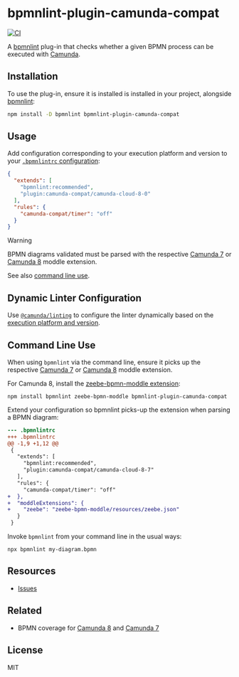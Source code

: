 # bpmnlint-plugin-camunda-compat

[![CI](https://github.com/camunda/bpmnlint-plugin-camunda-compat/workflows/CI/badge.svg)](https://github.com/camunda/bpmnlint-plugin-camunda-compat/actions?query=workflow%3ACI)

A [bpmnlint](https://github.com/bpmn-io/bpmnlint) plug-in that checks whether a given BPMN process can be executed with [Camunda](https://camunda.com/).

## Installation

To use the plug-in, ensure it is installed is installed in your project, alongside [bpmnlint](https://github.com/bpmn-io/bpmnlint):

```sh
npm install -D bpmnlint bpmnlint-plugin-camunda-compat
```

## Usage

Add configuration corresponding to your execution platform and version to your [`.bpmnlintrc` configuration](https://github.com/bpmn-io/bpmnlint#configuration):

```json
{
  "extends": [
    "bpmnlint:recommended",
    "plugin:camunda-compat/camunda-cloud-8-0"
  ],
  "rules": {
    "camunda-compat/timer": "off"
  }
}
```

> [!WARNING]
> BPMN diagrams validated must be parsed with the respective [Camunda 7](https://github.com/camunda/camunda-bpmn-moddle) or [Camunda 8](https://github.com/camunda/zeebe-bpmn-moddle) moddle extension. 
>
> See also [command line use](#command-line-use).

## Dynamic Linter Configuration

Use [`@camunda/linting`](https://github.com/camunda/linting) to configure the linter dynamically based on the [execution platform and version](https://github.com/camunda/modeler-moddle).

## Command Line Use

When using `bpmnlint` via the command line, ensure it picks up the respective [Camunda 7](https://github.com/camunda/camunda-bpmn-moddle) or [Camunda 8](https://github.com/camunda/zeebe-bpmn-moddle) moddle extension.

For Camunda 8, install the [zeebe-bpmn-moddle extension](https://github.com/camunda/zeebe-bpmn-moddle):

```
npm install bpmnlint zeebe-bpmn-moddle bpmnlint-plugin-camunda-compat
```

Extend your configuration so bpmnlint picks-up the extension when parsing a BPMN diagram:

```diff
--- .bpmnlintrc
+++ .bpmnlintrc
@@ -1,9 +1,12 @@
 {
   "extends": [
     "bpmnlint:recommended",
     "plugin:camunda-compat/camunda-cloud-8-7"
   ],
   "rules": {
     "camunda-compat/timer": "off"
+  },
+  "moddleExtensions": {
+    "zeebe": "zeebe-bpmn-moddle/resources/zeebe.json"
   }
 }
```

Invoke `bpmnlint` from your command line in the usual ways:

```
npx bpmnlint my-diagram.bpmn
```

## Resources

* [Issues](https://github.com/camunda/bpmnlint-plugin-camunda-compat/issues)


## Related

* BPMN coverage for [Camunda 8](https://docs.camunda.io/docs/reference/bpmn-processes/bpmn-coverage/) and [Camunda 7](https://docs.camunda.org/manual/latest/reference/bpmn20/)


## License

MIT
